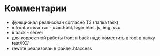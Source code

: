 # Комментарии

- функционал реализован согласно ТЗ (папка task)
- к front относятся - user.html, login.html, js, img, css
- к back - server
- для корректной работы front и back надо поместить в root в папку test/KC/
- rewrite реализован в файле .htaccess

  

